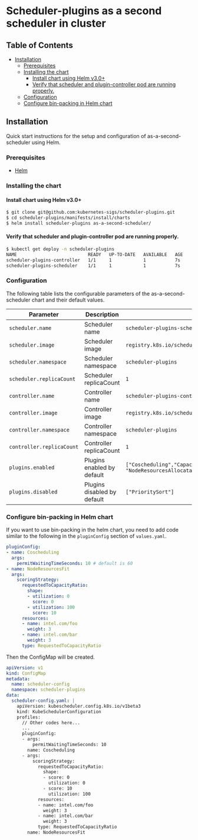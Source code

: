 # Scheduler-plugins as a second scheduler in cluster

## Table of Contents

<!-- toc -->
- [Installation](#installation)
  - [Prerequisites](#prerequisites)
  - [Installing the chart](#installing-the-chart)
    - [Install chart using Helm v3.0+](#install-chart-using-helm-v30)
    - [Verify that scheduler and plugin-controller pod are running properly.](#verify-that-scheduler-and-plugin-controller-pod-are-running-properly)
  - [Configuration](#configuration)
  - [Configure bin-packing in Helm chart](#configure-bin-packing-in-helm-chart)
<!-- /toc -->

## Installation

Quick start instructions for the setup and configuration of as-a-second-scheduler using Helm.

### Prerequisites

- [Helm](https://helm.sh/docs/intro/quickstart/#install-helm)

### Installing the chart

#### Install chart using Helm v3.0+

```bash
$ git clone git@github.com:kubernetes-sigs/scheduler-plugins.git
$ cd scheduler-plugins/manifests/install/charts
$ helm install scheduler-plugins as-a-second-scheduler/
```

#### Verify that scheduler and plugin-controller pod are running properly.

```bash
$ kubectl get deploy -n scheduler-plugins
NAME                           READY   UP-TO-DATE   AVAILABLE   AGE
scheduler-plugins-controller   1/1     1            1           7s
scheduler-plugins-scheduler    1/1     1            1           7s
```

### Configuration

The following table lists the configurable parameters of the as-a-second-scheduler chart and their default values.

| Parameter                 | Description                 | Default                                                                                         |
|---------------------------|-----------------------------|-------------------------------------------------------------------------------------------------|
| `scheduler.name`          | Scheduler name              | `scheduler-plugins-scheduler`                                                                   |
| `scheduler.image`         | Scheduler image             | `registry.k8s.io/scheduler-plugins/kube-scheduler:v0.24.9`                                      |
| `scheduler.namespace`     | Scheduler namespace         | `scheduler-plugins`                                                                             |
| `scheduler.replicaCount`  | Scheduler replicaCount      | `1`                                                                                             |
| `controller.name`         | Controller name             | `scheduler-plugins-controller`                                                                  |
| `controller.image`        | Controller image            | `registry.k8s.io/scheduler-plugins/controller:v0.24.9`                                          |
| `controller.namespace`    | Controller namespace        | `scheduler-plugins`                                                                             |
| `controller.replicaCount` | Controller replicaCount     | `1`                                                                                             |
| `plugins.enabled`         | Plugins enabled by default  | `["Coscheduling","CapacityScheduling","NodeResourceTopologyMatch", "NodeResourcesAllocatable"]` |
| `plugins.disabled`        | Plugins disabled by default | `["PrioritySort"]`                                                                              |

###  Configure bin-packing in Helm chart
If you want to use bin-packing in the helm chart, you need to add code similar to the following in the `pluginConfig` section of `values.yaml`.
```yaml
pluginConfig:
- name: Coscheduling
  args:
    permitWaitingTimeSeconds: 10 # default is 60
- name: NodeResourcesFit
  args:
    scoringStrategy:
      requestedToCapacityRatio:
        shape:
        - utilization: 0
          score: 0
        - utilization: 100
          score: 10
      resources:
      - name: intel.com/foo
        weight: 3
      - name: intel.com/bar
        weight: 3
      type: RequestedToCapacityRatio
```

Then the ConfigMap will be created.
```yaml
apiVersion: v1
kind: ConfigMap
metadata:
  name: scheduler-config
  namespace: scheduler-plugins
data:
  scheduler-config.yaml: |
    apiVersion: kubescheduler.config.k8s.io/v1beta3
    kind: KubeSchedulerConfiguration
    profiles:
      // Other codes here...
      ...
      pluginConfig:
      - args:
          permitWaitingTimeSeconds: 10
        name: Coscheduling
      - args:
          scoringStrategy:
            requestedToCapacityRatio:
              shape:
              - score: 0
                utilization: 0
              - score: 10
                utilization: 100
            resources:
            - name: intel.com/foo
              weight: 3
            - name: intel.com/bar
              weight: 3
            type: RequestedToCapacityRatio
        name: NodeResourcesFit
```
